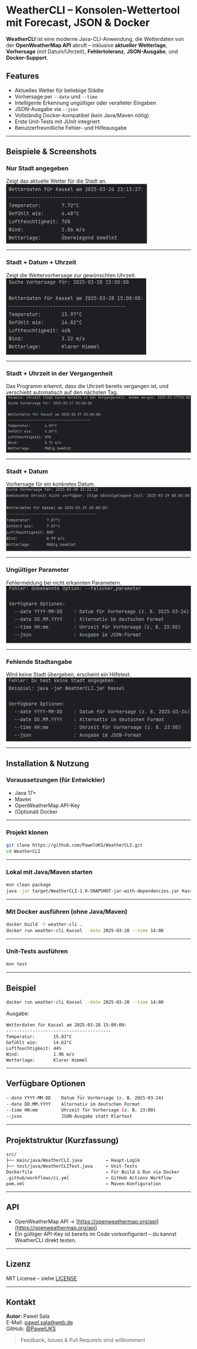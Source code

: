# WeatherCLI – Konsolen-Wettertool mit Forecast, JSON & Docker

**WeatherCLI** ist eine moderne Java-CLI-Anwendung, die Wetterdaten von der **OpenWeatherMap API** abruft – inklusive **aktueller Wetterlage**, **Vorhersage** (mit Datum/Uhrzeit), **Fehlertoleranz**, **JSON-Ausgabe**, und **Docker-Support**.

##  Features

- Aktuelles Wetter für beliebige Städte
- Vorhersage per `--date` und `--time`
- Intelligente Erkennung ungültiger oder veralteter Eingaben
- JSON-Ausgabe via `--json`
- Vollständig Docker-kompatibel (kein Java/Maven nötig)
- Erste Unit-Tests mit JUnit integriert
- Benutzerfreundliche Fehler- und Hilfeausgabe
---

## Beispiele & Screenshots

### Nur Stadt angegeben
Zeigt das aktuelle Wetter für die Stadt an.
![Nur Stadt](assets/only_city.png)

---

### Stadt + Datum + Uhrzeit
Zeigt die Wettervorhersage zur gewünschten Uhrzeit.
![Stadt + Datum + Uhrzeit](assets/city_date_time.png)

---

### Stadt + Uhrzeit in der Vergangenheit
Das Programm erkennt, dass die Uhrzeit bereits vergangen ist, und verschiebt automatisch auf den nächsten Tag.
![Nur Uhrzeit](assets/city_time.png)


---

### Stadt + Datum
Vorhersage für ein konkretes Datum.
![Stadt + Datum](assets/city_date.png)

---

### Ungültiger Parameter
Fehlermeldung bei nicht erkannten Parametern.
![Falscher Parameter](assets/wrong_parameter.png)

---

### Fehlende Stadtangabe
Wird keine Stadt übergeben, erscheint ein Hilfetext.
![Fehlende Stadt](assets/missing_city.png)

---

## Installation & Nutzung

### Voraussetzungen (für Entwickler)

- Java 17+
- Maven
- OpenWeatherMap API-Key
- (Optional) Docker

---

### Projekt klonen

```bash
git clone https://github.com/PawelUKS/WeatherCLI.git
cd WeatherCLI
```

---

### Lokal mit Java/Maven starten

```bash
mvn clean package
java -jar target/WeatherCLI-1.0-SNAPSHOT-jar-with-dependencies.jar Kassel --date 2025-03-28 --time 14:00 --json
```

---

### Mit Docker ausführen (ohne Java/Maven)

```bash
docker build -t weather-cli .
docker run weather-cli Kassel --date 2025-03-28 --time 14:00
```

---

### Unit-Tests ausführen

```bash
mvn test
```

---

## Beispiel

```bash
docker run weather-cli Kassel --date 2025-03-28 --time 14:00
```

Ausgabe:
```
Wetterdaten für Kassel am 2025-03-28 15:00:00:
----------------------------------------
Temperatur:       15.83°C
Gefühlt wie:      14.62°C
Luftfeuchtigkeit: 44%
Wind:             1.96 m/s
Wetterlage:       Klarer Himmel
```

---

## Verfügbare Optionen

```bash
--date YYYY-MM-DD    Datum für Vorhersage (z. B. 2025-03-24)
--date DD.MM.YYYY    Alternativ im deutschen Format
--time HH:mm         Uhrzeit für Vorhersage (z. B. 23:00)
--json               JSON-Ausgabe statt Klartext
```

---

## Projektstruktur (Kurzfassung)

```
src/
├── main/java/WeatherCLI.java         ← Haupt-Logik
├── test/java/WeatherCLITest.java     ← Unit-Tests
Dockerfile                            ← Für Build & Run via Docker
.github/workflows/ci.yml              ← GitHub Actions Workflow
pom.xml                               ← Maven-Konfiguration
```

---

## API

- OpenWeatherMap API → [https://openweathermap.org/api](https://openweathermap.org/api)
- Ein gültiger API-Key ist bereits im Code vorkonfiguriert – du kannst WeatherCLI direkt testen.

---

## Lizenz

MIT License – siehe [LICENSE](LICENSE.md)

---

## Kontakt

**Autor:** Pawel Sala  
E-Mail: [pawel.sala@web.de](mailto:pawel.sala@web.de)  
GitHub: [@PawelUKS](https://github.com/PawelUKS)

> Feedback, Issues & Pull Requests sind willkommen!